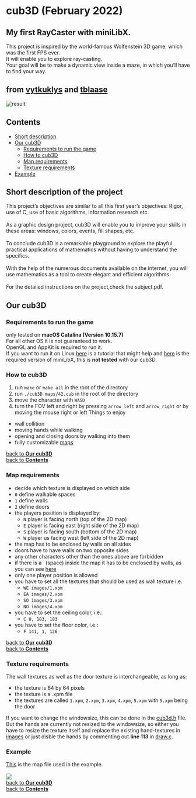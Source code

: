 # cub3D (February 2022)
## My first RayCaster with miniLibX.
This project is inspired by the world-famous Wolfenstein 3D game, which was the first FPS ever.<br>
It will enable you to explore ray-casting.<br>
Your goal will be to make a dynamic view inside a maze, in which you’ll have to find your way.<br>
## from [vytkuklys](https://github.com/vytkuklys) and [tblaase](https://github.com/tblaase)<br>
![result](https://github.com/vytkuklys/42_cub3d/blob/main/readme_additions/result.png)
## Contents
- [Short description](https://github.com/vytkuklys/42_cub3d#short-description-of-the-project)
- [Our cub3D](https://github.com/vytkuklys/42_cub3d#our-cub3d)
  - [Requirements to run the game](https://github.com/vytkuklys/42_cub3d#requirements-to-run-the-game)
  - [How to cub3D](https://github.com/vytkuklys/42_cub3d#how-to-cub3d)
  - [Map requirements](https://github.com/vytkuklys/42_cub3d#map-requirements)
  - [Texture requirements](https://github.com/vytkuklys/42_cub3d#texture-requirements)
- [Example](https://github.com/vytkuklys/42_cub3d#example)

## Short description of the project

This project’s objectives are similar to all this first year’s objectives: Rigor, use of C, use of basic algorithms, information research etc.<br><br>
As a graphic design project, cub3D will enable you to improve your skills in these areas: windows, colors, events, fill shapes, etc.<br><br>
To conclude cub3D is a remarkable playground to explore the playful practical applications of mathematics without having to understand the specifics.<br><br>
With the help of the numerous documents available on the internet, you will use mathematics as a tool to create elegant and efficient algorithms.<br><br>
For the detailed instructions on the project,check the subject.pdf.<br>

## Our cub3D
### Requirements to run the game
only tested on **macOS Catalina (Version 10.15.7)**<br>
For all other OS it is not guaranteed to work.<br>
OpenGL and AppKit is required to run it.<br>
If you want to run it on Linux [here](https://harm-smits.github.io/42docs/libs/minilibx/getting_started.html#compilation-on-linux) is a tutorial that might help and [here](https://github.com/42Paris/minilibx-linux) is the required version of miniLibX, this is **not tested** with our cub3D.<br>
### How to cub3D
1. run `make` or `make all` in the root of the directory
2. run `./cub3D maps/42.cub` in the root of the directory
3. move the character with `WASD`
4. turn the FOV left and right by pressing `arrow_left` and `arrow_right` or by moving the mouse right or left
Things to enjoy
- wall collition
- moving hands while walking
- opening and closing doors by walking into them
- fully customizable [maps](https://github.com/vytkuklys/42_cub3d/tree/main/maps)

[back to **Our cub3D**](https://github.com/vytkuklys/42_cub3d#our-cub3d)<br>
[back to **Contents**](https://github.com/vytkuklys/42_cub3d#contents)<br>

### Map requirements
- decide which texture is displayed on which side
- `0` define walkable spaces
- `1` define walls
- `2` define doors
- the players position is displayed by:
  - `N` player is facing north (top of the 2D map)
  - `E` player is facing east (right side of the 2D map)
  - `S` player is facing south (bottom of the 2D map)
  - `W` player us facing west (left side of the 2D map)
- the map has to be enclosed by walls on all sides
- doors have to have walls on two opposite sides
- any other characters other than the ones above are forbidden
- if there is a ` `(space)&nbsp;inside the map it has to be enclosed by walls, as you can see [here](https://github.com/vytkuklys/42_cub3d/blob/main/maps/biggy.cub)
- only one player position is allowed
- you have to set all the textures that should be used as wall texture i.e.
  - `WE images/1.xpm`
  - `EA images/2.xpm`
  - `SO images/3.xpm`
  - `NO images/4.xpm`
- you have to set the ceiling color, i.e.:
  - `C 0, 183, 183`
- you have to set the floor color, i.e.:
  - `F 141, 1, 126`

[back to **Our cub3D**](https://github.com/vytkuklys/42_cub3d#our-cub3d)<br>
[back to **Contents**](https://github.com/vytkuklys/42_cub3d#contents)<br>

### Texture requirements
The wall textures as well as the door texture is interchangeable, as long as:<br>
- the texture is 64 by 64 pixels
- the texture is a .xpm file
- the textures are called `1.xpm`, `2.xpm`, `3.xpm`, `4.xpm`, `5.xpm` with `5.xpm` being the door

If you want to change the windowsize, this can be done in the [cub3d.h](https://github.com/vytkuklys/42_cub3d/blob/main/include/cub3d.h) file.<br>
But the hands are currently not resized to the windowsize, so either you have to resize the texture itself and replace the existing hand-textures in [images](https://github.com/vytkuklys/42_cub3d/tree/main/images) or just disble the hands by commenting out **line 113** in [draw.c](https://github.com/vytkuklys/42_cub3d/blob/main/src/draw.c).<br>

### Example
[This](https://github.com/vytkuklys/42_cub3d/blob/main/maps/42.cub) is the map file used in the example.<br><br>
<img src="readme_additions/example.gif"/><br>
[back to **Our cub3D**](https://github.com/vytkuklys/42_cub3d#our-cub3d)<br>
[back to **Contents**](https://github.com/vytkuklys/42_cub3d#contents)<br>

